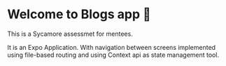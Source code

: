 # Welcome to Blogs app 👋

This is a Sycamore assessmet for mentees.

It is an Expo Application. With navigation between screens implemented using file-based routing and using Context api as state management tool.
